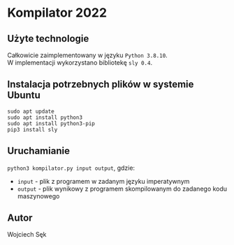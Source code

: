 # Kompilator 2022
## Użyte technologie
Całkowicie zaimplementowany w języku `Python 3.8.10`.\
W implementacji wykorzystano bibliotekę `sly 0.4`.
## Instalacja potrzebnych plików w systemie Ubuntu
```
sudo apt update
sudo apt install python3
sudo apt install python3-pip
pip3 install sly
```
## Uruchamianie
`python3 kompilator.py input output`, gdzie:
* `input` - plik z programem w zadanym języku imperatywnym
* `output` - plik wynikowy z programem skompilowanym do zadanego kodu maszynowego
## Autor
Wojciech Sęk